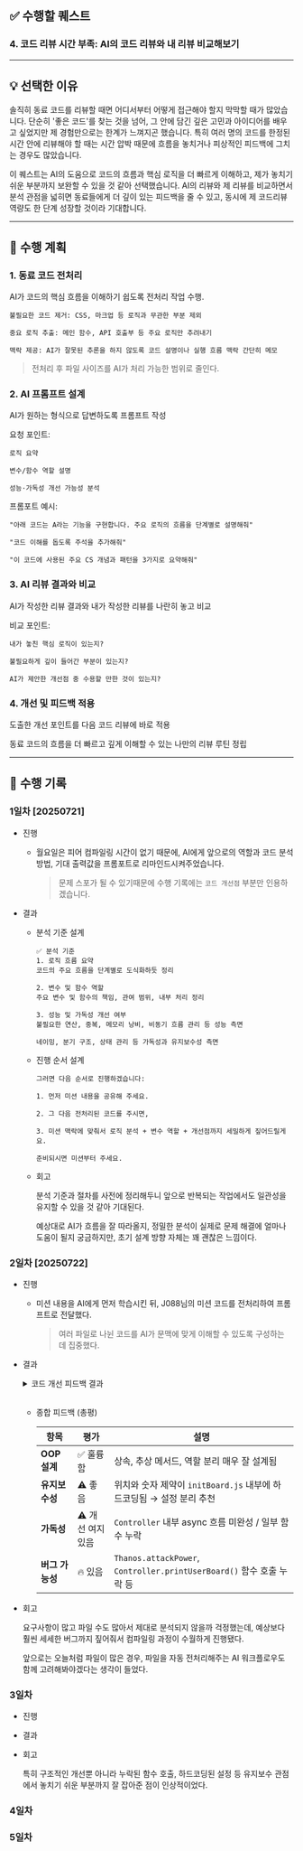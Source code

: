 ## ✅ 수행할 퀘스트
### 4. 코드 리뷰 시간 부족: AI의 코드 리뷰와 내 리뷰 비교해보기

---

## 💡 선택한 이유

솔직히 동료 코드를 리뷰할 때면 어디서부터 어떻게 접근해야 할지 막막할 때가 많았습니다. 단순히 '좋은 코드'를 찾는 것을 넘어, 그 안에 담긴 깊은 고민과 아이디어를 배우고 싶었지만 제 경험만으로는 한계가 느껴지곤 했습니다. 특히 여러 명의 코드를 한정된 시간 안에 리뷰해야 할 때는 시간 압박 때문에 흐름을 놓치거나 피상적인 피드백에 그치는 경우도 많았습니다.

이 퀘스트는 AI의 도움으로 코드의 흐름과 핵심 로직을 더 빠르게 이해하고, 제가 놓치기 쉬운 부분까지 보완할 수 있을 것 같아 선택했습니다. AI의 리뷰와 제 리뷰를 비교하면서 분석 관점을 넓히면 동료들에게 더 깊이 있는 피드백을 줄 수 있고, 동시에 제 코드리뷰 역량도 한 단계 성장할 것이라 기대합니다.

---

## 🧭 수행 계획

### 1. 동료 코드 전처리
AI가 코드의 핵심 흐름을 이해하기 쉽도록 전처리 작업 수행.

    불필요한 코드 제거: CSS, 마크업 등 로직과 무관한 부분 제외

    중요 로직 추출: 메인 함수, API 호출부 등 주요 로직만 추려내기

    맥락 제공: AI가 잘못된 추론을 하지 않도록 코드 설명이나 실행 흐름 맥락 간단히 메모

> 전처리 후 파일 사이즈를 AI가 처리 가능한 범위로 줄인다.


### 2. AI 프롬프트 설계
AI가 원하는 형식으로 답변하도록 프롬프트 작성

요청 포인트:

    로직 요약

    변수/함수 역할 설명

    성능·가독성 개선 가능성 분석


프롬포트 예시:

    "아래 코드는 A라는 기능을 구현합니다. 주요 로직의 흐름을 단계별로 설명해줘"

    "코드 이해를 돕도록 주석을 추가해줘"

    "이 코드에 사용된 주요 CS 개념과 패턴을 3가지로 요약해줘"

### 3. AI 리뷰 결과와 비교
AI가 작성한 리뷰 결과와 내가 작성한 리뷰를 나란히 놓고 비교

비교 포인트:

    내가 놓친 핵심 로직이 있는지?

    불필요하게 깊이 들어간 부분이 있는지?

    AI가 제안한 개선점 중 수용할 만한 것이 있는지?

### 4. 개선 및 피드백 적용
도출한 개선 포인트를 다음 코드 리뷰에 바로 적용

동료 코드의 흐름을 더 빠르고 깊게 이해할 수 있는 나만의 리뷰 루틴 정립

---

## 📌 수행 기록
### 1일차 [20250721]
- 진행

    - 월요일은 피어 컴파일링 시간이 없기 때문에, AI에게 앞으로의 역할과 코드 분석 방법, 기대 출력값을 프롬포트로 리마인드시켜주었습니다.

        > 문제 스포가 될 수 있기때문에 수행 기록에는 `코드 개선점` 부분만 인용하겠습니다.

- 결과
    - 분석 기준 설계

        ```gpt
        ✅ 분석 기준
        1. 로직 흐름 요약
        코드의 주요 흐름을 단계별로 도식화하듯 정리

        2. 변수 및 함수 역할
        주요 변수 및 함수의 책임, 관여 범위, 내부 처리 정리

        3. 성능 및 가독성 개선 여부
        불필요한 연산, 중복, 메모리 낭비, 비동기 흐름 관리 등 성능 측면

        네이밍, 분기 구조, 상태 관리 등 가독성과 유지보수성 측면
        ```

    - 진행 순서 설계

        ```gpt
        그러면 다음 순서로 진행하겠습니다:

        1. 먼저 미션 내용을 공유해 주세요.

        2. 그 다음 전처리된 코드를 주시면,

        3. 미션 맥락에 맞춰서 로직 분석 + 변수 역할 + 개선점까지 세밀하게 짚어드릴게요.

        준비되시면 미션부터 주세요.
        ```

    - 회고

        분석 기준과 절차를 사전에 정리해두니 앞으로 반복되는 작업에서도 일관성을 유지할 수 있을 것 같아 기대된다.
    
        예상대로 AI가 흐름을 잘 따라올지, 정밀한 분석이 실제로 문제 해결에 얼마나 도움이 될지 궁금하지만, 초기 설계 방향 자체는 꽤 괜찮은 느낌이다.

### 2일차 [20250722]
- 진행

    - 미션 내용을 AI에게 먼저 학습시킨 뒤, J088님의 미션 코드를 전처리하여 프롬프트로 전달했다. 
    
        > 여러 파일로 나뉜 코드를 AI가 문맥에 맞게 이해할 수 있도록 구성하는 데 집중했다.

- 결과

    <details>
    <summary>코드 개선 피드백 결과</summary>

    ### 성능·가독성 개선 분석
    🔹 [1] Controller 구조 개선
    문제:

    ```js
    this.rl.question('명령을 입력하세요>');
    const { from, to } = parseCommand( ... from, to)
    ```
    from, to를 질문 전에 선언하지 않아 오류 발생

    printUserBoard를 함수 호출이 아닌 참조만 함

    개선안:

    ```js
    this.rl.question('명령을 입력하세요> ', (input) => {
    try {
        const { from, to } = parseCommand(input);
        // 이후 이동/공격 로직 수행
        this.turn = 'COMPUTER';
    } catch (err) {
        console.log('입력 오류:', err.message);
    }
    this.nextTurn();
    });
    ```
    🔹 [2] 클래스 분리와 추상화 구조 우수
    Character 추상화 + canMove() 오버라이딩 구조는 OOP 원칙 잘 반영됨

    예외 처리를 활용해 “강제 override”를 유도한 점도 적절:

    ```js
    throw new Error('이동규칙 정의 필요');
    ```
    🔹 [3] 중복 제거 및 일반화 가능성

    ```js
    getRandomInt(min, max) {
    return Math.floor(Math.random() * (max - min)) + min;
    }
    ```
    유틸 함수로 utils.js로 이동 가능

    반복되는 캐릭터 배치 로직도 별도 placeWithValidation() 함수로 추출 가능
    </details>
    </br>

    - 종합 피드백 (총평)

        | 항목         | 평가          | 설명                                                             |
        | ---------- | ----------- | -------------------------------------------------------------- |
        | **OOP 설계** | ✅ 훌륭함       | 상속, 추상 메서드, 역할 분리 매우 잘 설계됨                                     |
        | **유지보수성**  | ⚠️ 좋음       | 위치와 숫자 제약이 `initBoard.js` 내부에 하드코딩됨 → 설정 분리 추천                 |
        | **가독성**    | ⚠️ 개선 여지 있음 | `Controller` 내부 async 흐름 미완성 / 일부 함수 누락                        |
        | **버그 가능성** | 🔥 있음       | `Thanos.attackPower`, `Controller.printUserBoard()` 함수 호출 누락 등 |

- 회고

    요구사항이 많고 파일 수도 많아서 제대로 분석되지 않을까 걱정했는데, 예상보다 훨씬 세세한 버그까지 짚어줘서 컴파일링 과정이 수월하게 진행됐다.
    
    앞으로는 오늘처럼 파일이 많은 경우, 파일을 자동 전처리해주는 AI 워크플로우도 함께 고려해봐야겠다는 생각이 들었다.
### 3일차
- 진행

- 결과

- 회고

    특히 구조적인 개선뿐 아니라 누락된 함수 호출, 하드코딩된 설정 등 유지보수 관점에서 놓치기 쉬운 부분까지 잘 잡아준 점이 인상적이었다.
### 4일차

### 5일차